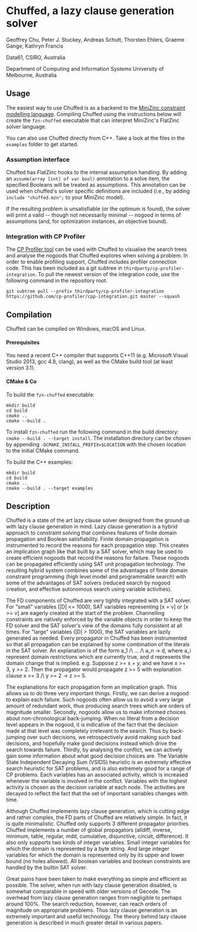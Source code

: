 # Chuffed, a lazy clause generation solver 

Geoffrey Chu, Peter J. Stuckey, Andreas Schutt, Thorsten Ehlers, Graeme Gange, Kathryn Francis

Data61, CSIRO, Australia

Department of Computing and Information Systems
University of Melbourne, Australia

## Usage

The easiest way to use Chuffed is as a backend to the [MiniZinc constraint modelling language](http://www.minizinc.org). Compiling Chuffed using the
instructions below will create the `fzn-chuffed` executable that can interpret
MiniZinc's FlatZinc solver language.

You can also use Chuffed directly from C++. Take a look at the files in the
`examples` folder to get started.

### Assumption interface
Chuffed has FlatZinc hooks to the internal assumption handling. By adding an
`assume(array [int] of var bool)` annotation to a solve item, the specified Booleans
will be treated as assumptions. This annotation can be used when chuffed's solver
specific definitions are included (i.e., by adding `include "chuffed.mzn";` to your
MiniZinc model).

If the resulting problem is unsatisfiable (or the optimum is found), the solver will
print a valid -- though not necessarily minimal -- nogood in terms of assumptions
(and, for optimization instances, an objective bound).

### Integration with CP Profiler

The [CP Profiler tool](https://github.com/cp-profiler) can be used with Chuffed
to visualise the search trees and analyse the nogoods that Chuffed explores when
solving a problem. In order to enable profiling support, Chuffed includes
profiler connection code. This has been included as a git subtree in
`thirdparty/cp-profiler-integration`. To pull the newest version of the
integration code, use the following command in the repository root.

```
git subtree pull --prefix thirdparty/cp-profiler-integration https://github.com/cp-profiler/cpp-integration.git master --squash
```

## Compilation

Chuffed can be compiled on Windows, macOS and Linux.

#### Prerequisites

You need a recent C++ compiler that supports C++11 (e.g. Microsoft Visual Studio
2013, gcc 4.8, clang), as well as the CMake build tool (at least version 3.1).

#### CMake & Co

To build the `fzn-chuffed` executable:

    mkdir build
    cd build
    cmake ..
    cmake --build .

To install `fzn-chuffed` run the following command in the build directory:
`cmake --build . --target install`. The installation directory can be chosen by
appending `-DCMAKE_INSTALL_PREFIX=$LOCATION` with the chosen location to the
initial CMake command.

To build the C++ examples:

    mkdir build
    cd build
    cmake ..
    cmake --build . --target examples


## Description

Chuffed is a state of the art lazy clause solver designed from the ground up
with lazy clause generation in mind. Lazy clause generation is a hybrid
approach to constraint solving that combines features of finite domain
propagation and Boolean satisfiability. Finite domain propagation is
instrumented to record the reasons for each propagation step. This creates an
implication graph like that built by a SAT solver, which may be used to create
efficient nogoods that record the reasons for failure. These nogoods can be
propagated efficiently using SAT unit propagation technology. The resulting
hybrid system combines some of the advantages of finite domain constraint
programming (high level model and programmable search) with some of the
advantages of SAT solvers (reduced search by nogood creation, and effective
autonomous search using variable activities).

The FD components of Chuffed are very tightly integrated with a SAT solver. For
"small" variables (|D| <= 1000), SAT variables representing [x = v] or [x >= v]
are eagerly created at the start of the problem. Channelling constraints are
natively enforced by the variable objects in order to keep the FD solver and
the SAT solver's view of the domains fully consistent at all times. For "large"
variables (|D| > 1000), the SAT variables are lazily generated as needed. Every
propagator in Chuffed has been instrumented so that all propagation can be
explained by some combination of the literals in the SAT solver. An explanation
is of the form a_1 /\ ... /\ a_n -> d, where a_i represent domain restrictions
which are currently true, and d represents the domain change that is implied.
e.g. Suppose z >= x + y, and we have x >= 3, y >= 2. Then the propagator would
propagate z >= 5 with explanation clause x >= 3 /\ y >= 2 -> z >= 5.

The explanations for each propagation form an implication graph. This allows us
to do three very important things. Firstly, we can derive a nogood to explain
each failure. Such nogoods often allow us to avoid a very large amount of
redundant work, thus producing search trees which are orders of magnitude
smaller. Secondly, nogoods allow us to make informed choices about
non-chronological back-jumping. When no literal from a decision level appears
in the nogood, it is indicative of the fact that the decision made at that
level was completely irrelevant to the search. Thus by back-jumping over such
decisions, we retrospectively avoid making such bad decisions, and hopefully
make good decisions instead which drive the search towards failure. Thirdly, by
analysing the conflict, we can actively gain some information about what good
decision choices are. The Variable State Independent Decaying Sum (VSIDS)
heuristic is an extremely effective search heuristic for SAT problems, and is
also extremely good for a range of CP problems. Each variables has an
associated activity, which is increased whenever the variable is involved in
the conflict. Variables with the highest activity is chosen as the decision
variable at each node. The activities are decayed to reflect the fact that the
set of important variables changes with time.

Although Chuffed implements lazy clause generation, which is cutting edge and
rather complex, the FD parts of Chuffed are relatively simple. In fact, it is
quite minimalistic. Chuffed only supports 3 different propagator priorities.
Chuffed implements a number of global propagators (alldiff, inverse,
minimum, table, regular, mdd, cumulative, disjunctive, circuit, difference).
It also only supports two kinds of integer variables. Small integer variables
for which the domain is represented by a byte string.
And large integer variables for which the domain is represented only by its
upper and lower bound (no holes allowed). All boolean variables and boolean
constraints are handled by the builtin SAT solver.

Great pains have been taken to make everything as simple and efficient as
possible. The solver, when run with lazy clause generation disabled, is
somewhat comparable in speed with older versions of Gecode. The overhead from
lazy clause generation ranges from negligible to perhaps around 100%. The
search reduction, however, can reach orders of magnitude on appropriate
problems. Thus lazy clause generation is an extremely important and useful
technology. The theory behind lazy clause generation is described in much
greater detail in various papers.
